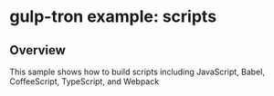 # gulp-tron example: scripts

## Overview

This sample shows how to build scripts including JavaScript, Babel, CoffeeScript, TypeScript, and Webpack
